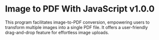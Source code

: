 # Image to PDF With JavaScript v1.0.0
This program facilitates image-to-PDF conversion, empowering users to transform multiple images into a single PDF file. It offers a user-friendly drag-and-drop feature for effortless image uploads.
